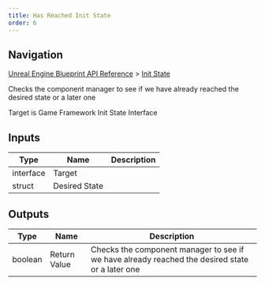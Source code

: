 ```yaml
---
title: Has Reached Init State
order: 6
---
```

## Navigation

[Unreal Engine Blueprint API Reference](https://dev.epicgames.com/documentation/en-us/unreal-engine/BlueprintAPI) > [Init State](https://dev.epicgames.com/documentation/en-us/unreal-engine/BlueprintAPI/InitState)

Checks the component manager to see if we have already reached the desired state or a later one

Target is Game Framework Init State Interface

## Inputs

| Type | Name | Description |
| --- | --- | --- |
| interface | Target |  |
| struct | Desired State |  |

## Outputs

| Type | Name | Description |
| --- | --- | --- |
| boolean | Return Value | Checks the component manager to see if we have already reached the desired state or a later one |
